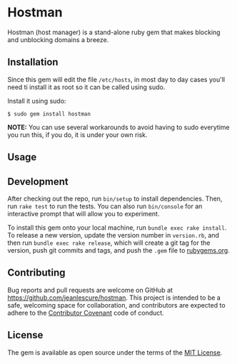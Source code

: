# Hostman

Hostman (host manager) is a stand-alone ruby gem that makes blocking and unblocking domains a breeze.



## Installation

Since this gem will edit the file `/etc/hosts`, in most day to day cases you'll need ti install it as root so it can be called using sudo.

Install it using sudo:

    $ sudo gem install hostman

**NOTE:** You can use several workarounds to avoid having to sudo everytime you run this, if you do, it is under your own risk.

## Usage



## Development

After checking out the repo, run `bin/setup` to install dependencies. Then, run `rake test` to run the tests. You can also run `bin/console` for an interactive prompt that will allow you to experiment.

To install this gem onto your local machine, run `bundle exec rake install`. To release a new version, update the version number in `version.rb`, and then run `bundle exec rake release`, which will create a git tag for the version, push git commits and tags, and push the `.gem` file to [rubygems.org](https://rubygems.org).

## Contributing

Bug reports and pull requests are welcome on GitHub at https://github.com/jeanlescure/hostman. This project is intended to be a safe, welcoming space for collaboration, and contributors are expected to adhere to the [Contributor Covenant](http://contributor-covenant.org) code of conduct.


## License

The gem is available as open source under the terms of the [MIT License](http://opensource.org/licenses/MIT).

